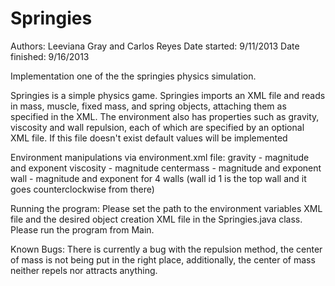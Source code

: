 Springies
=========
Authors: Leeviana Gray and Carlos Reyes
Date started: 9/11/2013
Date finished: 9/16/2013

Implementation one of the the springies physics simulation. 

Springies is a simple physics game. Springies imports
an XML file and reads in mass, muscle, fixed mass, and spring objects, attaching
them as specified in the XML. The environment also has properties such as
gravity, viscosity and wall repulsion, each of which are specified by an
optional XML file. If this file doesn't exist default values will be implemented

Environment manipulations via environment.xml file:
gravity - magnitude and exponent
viscosity - magnitude
centermass - magnitude and exponent
wall - magnitude and exponent for 4 walls (wall id 1 is the top wall and it goes counterclockwise from there)


Running the program:
Please set the path to the environment variables XML file and the desired object creation XML file
in the Springies.java class. Please run the program from Main.

Known Bugs: There is currently a bug with the repulsion method, the center of mass is not being put
in the right place, additionally, the center of mass neither repels nor attracts anything. 
